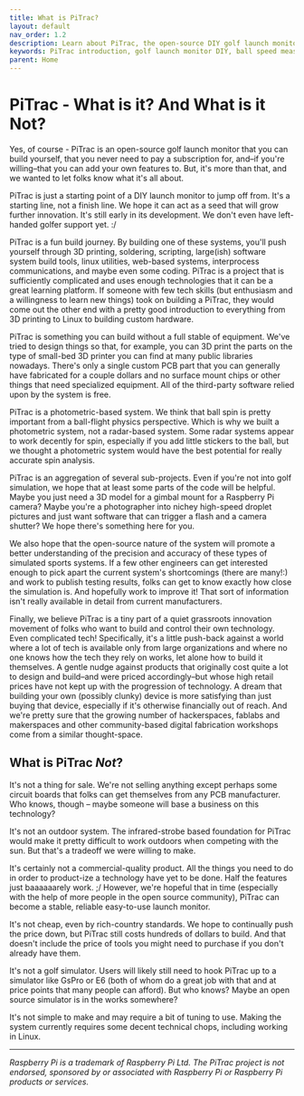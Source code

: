 ```yaml
---
title: What is PiTrac?
layout: default
nav_order: 1.2
description: Learn about PiTrac, the open-source DIY golf launch monitor that measures ball speed, launch angles, and spin using affordable Raspberry Pi hardware and infrared strobe imaging.
keywords: PiTrac introduction, golf launch monitor DIY, ball speed measurement, launch angle tracking, spin rate analysis, raspberry pi camera
parent: Home
---
```


# PiTrac - What is it? And What is it Not?

Yes, of course - PiTrac is an open-source golf launch monitor that you can build yourself, that you never need to pay a subscription for, and–if you're willing–that you can add your own features to.  But, it's more than that, and we wanted to let folks know what it's all about.

PiTrac is just a starting point of a DIY launch monitor to jump off from.  It's a starting line, not a finish line.  We hope it can act as a seed that will grow further innovation.  It's still early in its development.  We don't even have left-handed golfer support yet. :/

PiTrac is a fun build journey.  By building one of these systems, you'll push yourself through 3D printing, soldering, scripting, large(ish) software system build tools, linux utilities, web-based systems, interprocess communications, and maybe even some coding. PiTrac is a project that is sufficiently complicated and uses enough technologies that it can be a great learning platform.  If someone with few tech skills (but enthusiasm and a willingness to learn new things) took on building a PiTrac, they would come out the other end with a pretty good introduction to everything from 3D printing to Linux to building custom hardware.

PiTrac is something you can build without a full stable of equipment.  We've tried to design things so that, for example, you can 3D print the parts on the type of small-bed 3D printer you can find at many public libraries nowadays.  There's only a single custom PCB part that you can generally have fabricated for a couple dollars and no surface mount chips or other things that need specialized equipment.  All of the third-party software relied upon by the system is free.

PiTrac is a photometric-based system.  We think that ball spin is pretty important from a ball-flight physics perspective.  Which is why we built a photometric system, not a radar-based system.  Some radar systems appear to work decently for spin, especially if you add little stickers to the ball, but we thought a photometric system would have the best potential for really accurate spin analysis.

PiTrac is an aggregation of several sub-projects.  Even if you're not into golf simulation, we hope that at least some parts of the code will be helpful.  Maybe you just need a 3D model for a gimbal mount for a Raspberry Pi camera?  Maybe you're a photographer into nichey high-speed droplet pictures and just want software that can trigger a flash and a camera shutter?  We hope there's something here for you.

We also hope that the open-source nature of the system will promote a better understanding of the precision and accuracy of these types of simulated sports systems.  If a few other engineers can get interested enough to pick apart the current system's shortcomings (there are many!:) and work to publish testing results, folks can get to know exactly how close the simulation is.  And hopefully work to improve it!  That sort of information isn't really available in detail from current manufacturers.

Finally, we believe PiTrac is a tiny part of a quiet grassroots innovation movement of folks who want to build and control their own technology.  Even complicated tech!  Specifically, it's a little push-back against a world where a lot of tech is available only from large organizations and where no one knows how the tech they rely on works, let alone how to build it themselves.  A gentle nudge against products that originally cost quite a lot to design and build–and were priced accordingly–but whose high retail prices have not kept up with the progression of technology.  A dream that building your own (possibly clunky) device is more satisfying than just buying that device, especially if it's otherwise financially out of reach.  And we're pretty sure that the growing number of hackerspaces, fablabs and makerspaces and other community-based digital fabrication workshops come from a similar thought-space.

## What is PiTrac ***Not***?

It's not a thing for sale.  We're not selling anything except perhaps some circuit boards that folks can get themselves from any PCB manufacturer.  Who knows, though – maybe someone will base a business on this technology?

It's not an outdoor system.  The infrared-strobe based foundation for PiTrac would make it pretty difficult to work outdoors when competing with the sun.  But that's a tradeoff we were willing to make.

It's certainly not a commercial-quality product.  All the things you need to do in order to product-ize a technology have yet to be done.  Half the features just baaaaaarely work. ;/  However, we're hopeful that in time (especially with the help of more people in the open source community), PiTrac can become a stable, reliable easy-to-use launch monitor.

It's not cheap, even by rich-country standards.  We hope to continually push the price down, but PiTrac still costs hundreds of dollars to build.  And that doesn't include the price of tools you might need to purchase if you don't already have them.

It's not a golf simulator.  Users will likely still need to hook PiTrac up to a simulator like GsPro or E6 (both of whom do a great job with that and at price points that many people can afford).  But who knows?  Maybe an open source simulator is in the works somewhere?

It's not simple to make and may require a bit of tuning to use.  Making the system currently requires some decent technical chops, including working in Linux.

---
*Raspberry Pi is a trademark of Raspberry Pi Ltd.  The PiTrac project is not endorsed, sponsored by or associated with Raspberry Pi or Raspberry Pi products or services.*